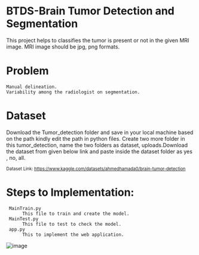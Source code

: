 # BTDS-Brain Tumor Detection and Segmentation
   This project helps to classifies the tumor is present or not in the given MRI image. MRI image should be jpg, png formats. 
 # Problem
    Manual delineation.
    Variability among the radiologist on segmentation.


# Dataset

Download the Tumor_detection folder and save in your local machine based on the path kindly edit the path in python files. Create two more folder in this tumor_detection, name the two folders as dataset, uploads.Download the dataset from given below link and paste inside the dataset folder as yes , no, all.

<sub>Dataset Link: https://www.kaggle.com/datasets/ahmedhamada0/brain-tumor-detection

# Steps to Implementation:
     MainTrain.py
          This file to train and create the model.
     MainTest.py
          This file to test to check the model.
     app.py
          This to implement the web application.
![image](https://user-images.githubusercontent.com/84146807/198495740-d3de8b6c-d31e-4baf-bf94-7d569b1e1618.png)

    
